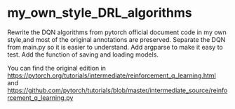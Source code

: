 # my_own_style_DRL_algorithms
Rewrite the DQN algorithms from pytorch official document code in my own style,and most of the original annotations are preserved.
Separate the DQN from main.py so it is easier to understand.
Add argparse to make it easy to test.
Add the function of saving and loading models.

You can find the original edition in https://pytorch.org/tutorials/intermediate/reinforcement_q_learning.html 
and https://github.com/pytorch/tutorials/blob/master/intermediate_source/reinforcement_q_learning.py
